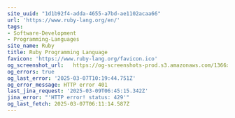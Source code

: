 ```yaml
---
site_uuid: "1d1b92f4-adda-4655-a7bd-ae1102acaa66"
url: 'https://www.ruby-lang.org/en/'
tags:
- Software-Development
- Programming-Languages
site_name: Ruby
title: Ruby Programming Language
favicon: 'https://www.ruby-lang.org/favicon.ico'
og_screenshot_url:   https://og-screenshots-prod.s3.amazonaws.com/1366x768/80/false/c434e6867dec8224ab4a3b1cb94f5215cc723012ab9340437797b5308321291b.jpeg
og_errors: true
og_last_error: '2025-03-07T10:19:44.751Z'
og_error_message: HTTP error 401
last_jina_request: '2025-03-09T06:45:15.342Z'
jina_error: "'HTTP error! status: 429'"
og_last_fetch: 2025-03-07T06:11:14.587Z
---
```


